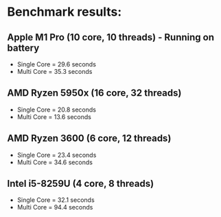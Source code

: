 # Benchmark results:

## Apple M1 Pro (10 core, 10 threads) - Running on battery
- Single Core = 29.6 seconds
- Multi Core = 35.3 seconds

## AMD Ryzen 5950x (16 core, 32 threads)
- Single Core = 20.8 seconds
- Multi Core = 13.6 seconds

## AMD Ryzen 3600 (6 core, 12 threads)
- Single Core = 23.4 seconds
- Multi Core = 34.6 seconds

## Intel i5-8259U (4 core, 8 threads)
- Single Core = 32.1 seconds
- Multi Core = 94.4 seconds
